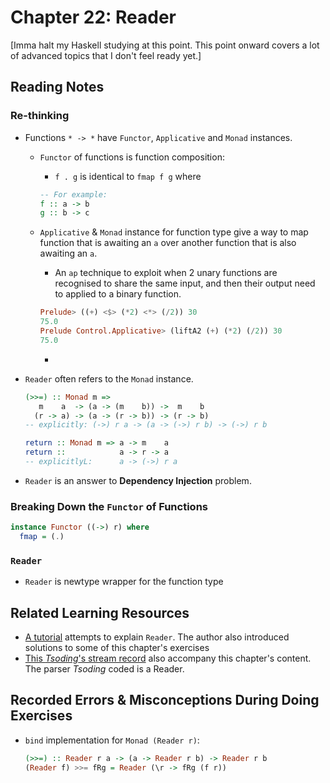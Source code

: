 # Chapter 22: Reader

[Imma halt my Haskell studying at this point. This point onward covers a lot of advanced topics that I don't feel ready yet.]

## Reading Notes

### Re-thinking 

- Functions `* -> *` have `Functor`, `Applicative` and `Monad` instances.
  - `Functor` of functions is function composition: 
    - `f . g` is identical to `fmap f g` where
    
    ```haskell
    -- For example:
    f :: a -> b
    g :: b -> c
    ``` 
  - `Applicative` & `Monad` instance for function type give a way to map function that is awaiting an `a` over another function that is also awaiting an `a`.
    - An `ap` technique to exploit when 2 unary functions are recognised to share the same input, and then their output need to applied to a binary function.
  
    ```haskell
    Prelude> ((+) <$> (*2) <*> (/2)) 30
    75.0
    Prelude Control.Applicative> (liftA2 (+) (*2) (/2)) 30
    75.0
    ```
    - 
- `Reader` often refers to the `Monad` instance.
  
  ```haskell
  (>>=) :: Monad m => 
     m    a  -> (a -> (m    b)) ->  m    b
    (r -> a) -> (a -> (r -> b)) -> (r -> b)
  -- explicitly: (->) r a -> (a -> (->) r b) -> (->) r b 
  
  return :: Monad m => a -> m    a
  return ::            a -> r -> a
  -- explicitlyL:      a -> (->) r a                
  ```

- `Reader` is an answer to **Dependency Injection** problem.

### Breaking Down the `Functor` of Functions

```Haskell
instance Functor ((->) r) where
  fmap = (.)
```

### `Reader`

- `Reader` is newtype wrapper for the function type

## Related Learning Resources
- [A tutorial](https://gist.github.com/twopoint718/c02164137c6fca9e0c4c) attempts to explain `Reader`. The author also introduced solutions to some of this chapter's exercises
- [This *Tsoding*'s stream record](https://www.youtube.com/watch?v=N9RUqGYuGfw) also accompany this chapter's content. The parser _Tsoding_ coded is a Reader. 
## Recorded Errors & Misconceptions During Doing Exercises

- `bind` implementation for `Monad (Reader r)`:
  ```haskell
  (>>=) :: Reader r a -> (a -> Reader r b) -> Reader r b
  (Reader f) >>= fRg = Reader (\r -> fRg (f r))
  ```